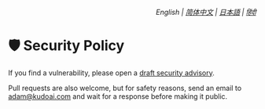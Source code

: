<div align="right">
    <h6>
        <picture>
            <source type="image/svg+xml" media="(prefers-color-scheme: dark)" srcset="https://media.chatgptautorefresh.com/images/icons/earth/white/icon32.svg">
            <img height=14 src="https://media.chatgptautorefresh.com/images/icons/earth/black/icon32.svg">
        </picture>
        &nbsp;English |
        <a href="https://docs.chatgptautorefresh.com/zh-cn/SECURITY.md">简体中文</a> |
        <a href="https://docs.chatgptautorefresh.com/ja/SECURITY.md">日本語</a> |
        <a href="https://docs.chatgptautorefresh.com/hi/SECURITY.md">हिंदी</a>
    </h6>
</div>

# 🛡️ Security Policy

If you find a vulnerability, please open a [draft security advisory](https://github.chatgptautorefresh.com/security/advisories/new).

Pull requests are also welcome, but for safety reasons, send an email to <adam@kudoai.com> and wait for a response before making it public.
